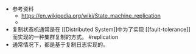 - 参考资料
	- https://en.wikipedia.org/wiki/State_machine_replication
	-
- 复制状态机通常是在 [[Distributed System]]中为了实现 [[fault-tolerance]]而实现的一种集群复制的方式。 #replication
- 通常情况下，都是基于复制日志实现的。